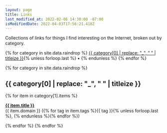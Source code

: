 ```yaml
---
layout: page
title: Links
last_modified_at: 2022-02-06 14:30:00 -07:00
isModifiedDate: 2022-04-03T17:56:21.418Z
---
```


Collections of links for things I find interesting on the Internet, broken out by category.

<p class="text-center">
{% for category in site.data.raindrop %}
 <a href="#{{ category[0] }}">{{ category[0] | replace: "_", " " | titleize }}</a>{% unless forloop.last %} • {% endunless %}
{% endfor %}
</p>

{% for category in site.data.raindrop %}
<h2 id="{{ category[0] }}">{{ category[0] | replace: "_", " " | titleize }}</h2>
  {% for item in category[1].items %}
  <p>
    <a href="{{ item.link }}" target="_blank"><strong>{{ item.title }}</strong></a><br />
    {{ item.domain }} ({% for tag in item.tags %}{{ tag }}{% unless forloop.last %}, {% endunless %}{% endfor %})
  </p>
  {% endfor %}
{% endfor %}


